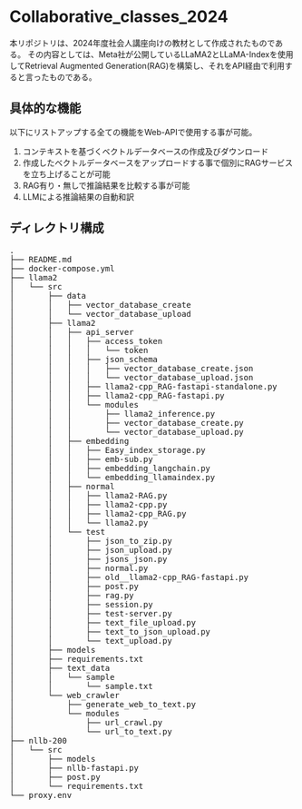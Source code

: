 # Collaborative_classes_2024
本リポジトリは、2024年度社会人講座向けの教材として作成されたものである。
その内容としては、Meta社が公開しているLLaMA2とLLaMA-Indexを使用してRetrieval Augmented Generation(RAG)を構築し、それをAPI経由で利用すると言ったものである。

## 具体的な機能
以下にリストアップする全ての機能をWeb-APIで使用する事が可能。
1. コンテキストを基づくベクトルデータベースの作成及びダウンロード
2. 作成したベクトルデータベースをアップロードする事で個別にRAGサービスを立ち上げることが可能
3. RAG有り・無しで推論結果を比較する事が可能
4. LLMによる推論結果の自動和訳

## ディレクトリ構成
<pre>
.
├── README.md  
├── docker-compose.yml   
├── llama2
│   └── src
│       ├── data
│       │   ├── vector_database_create
│       │   └── vector_database_upload
│       ├── llama2
│       │   ├── api_server
│       │   │   ├── access_token
│       │   │   │   └── token
│       │   │   ├── json_schema
│       │   │   │   ├── vector_database_create.json
│       │   │   │   └── vector_database_upload.json
│       │   │   ├── llama2-cpp_RAG-fastapi-standalone.py
│       │   │   ├── llama2-cpp_RAG-fastapi.py
│       │   │   └── modules
│       │   │       ├── llama2_inference.py
│       │   │       ├── vector_database_create.py
│       │   │       └── vector_database_upload.py
│       │   ├── embedding
│       │   │   ├── Easy_index_storage.py
│       │   │   ├── emb-sub.py
│       │   │   ├── embedding_langchain.py
│       │   │   └── embedding_llamaindex.py
│       │   ├── normal
│       │   │   ├── llama2-RAG.py
│       │   │   ├── llama2-cpp.py
│       │   │   ├── llama2-cpp_RAG.py
│       │   │   └── llama2.py
│       │   └── test
│       │       ├── json_to_zip.py
│       │       ├── json_upload.py
│       │       ├── jsons_json.py
│       │       ├── normal.py
│       │       ├── old__llama2-cpp_RAG-fastapi.py
│       │       ├── post.py
│       │       ├── rag.py
│       │       ├── session.py
│       │       ├── test-server.py
│       │       ├── text_file_upload.py
│       │       ├── text_to_json_upload.py
│       │       └── text_upload.py
│       ├── models
│       ├── requirements.txt
│       ├── text_data
│       │   └── sample
│       │       └── sample.txt
│       └── web_crawler
│           ├── generate_web_to_text.py
│           └── modules
│               ├── url_crawl.py
│               └── url_to_text.py
├── nllb-200
│   └── src
│       ├── models
│       ├── nllb-fastapi.py
│       ├── post.py
│       └── requirements.txt
└── proxy.env
</pre>